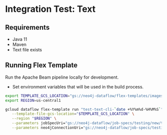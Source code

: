 #  Integration Test: Text

## Requirements
* Java 11
* Maven
* Text file exists

## Running Flex Template

Run the Apache Beam pipeline locally for development.

 * Set environment variables that will be used in the build process.
 ```sh
export TEMPLATE_GCS_LOCATION="gs://neo4j-dataflow/flex-templates/images/gcp-to-neo4j-image-spec.json"
export REGION=us-central1
 
gcloud dataflow flex-template run "test-text-cli-`date +%Y%m%d-%H%M%S`" \
    --template-file-gcs-location="$TEMPLATE_GCS_LOCATION" \
    --region "$REGION" \
    --parameters jobSpecUri="gs://neo4j-dataflow/job-specs/testing/new/text-northwind-jobspec.json" \
    --parameters neo4jConnectionUri="gs://neo4j-dataflow/job-specs/testing/common/auradb-free-connection.json"
 ```
